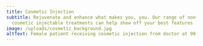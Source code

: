```yaml
---
title: Cosmetic Injection
subtitle: Rejuvenate and enhance what makes you, you. Our range of non-invasive
  cosmetic injectable treatments can help show off your best features
image: /uploads/cosmetic_background.jpg
altText: Female patient receiving cosmetic injection from doctor at 99 Medispa
---
```

